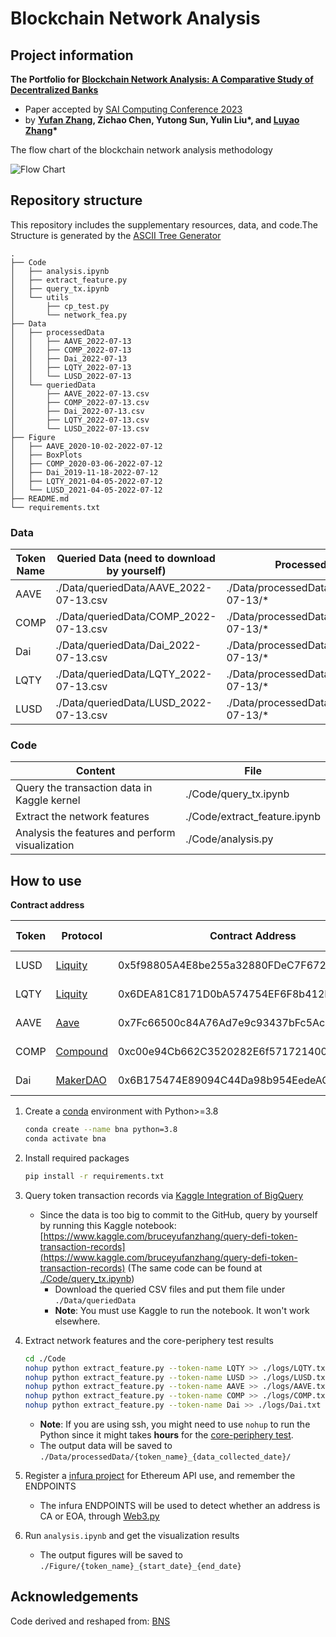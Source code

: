 # Blockchain Network Analysis

## Project information

**The Portfolio for [Blockchain Network Analysis: A Comparative Study of Decentralized Banks](https://arxiv.org/abs/2212.05632)**

- Paper accepted by [SAI Computing Conference 2023](https://saiconference.com/Computing)
- by **[Yufan Zhang](https://yufanz.xyz/), Zichao Chen, Yutong Sun, Yulin Liu\*, and [Luyao Zhang](http://scholars.duke.edu/person/luyao.zhang)\***

The flow chart of the blockchain network analysis methodology

![Flow Chart](https://raw.githubusercontent.com/SciEcon/Blockchain-Network-Analysis/main/flowchart.png)

## Repository structure

This repository includes the supplementary resources, data, and code.The Structure is generated by the [ASCII Tree Generator](https://ascii-tree-generator.com/)

```
.
├── Code
│   ├── analysis.ipynb
│   ├── extract_feature.py
│   ├── query_tx.ipynb
│   └── utils
│       ├── cp_test.py
│       └── network_fea.py
├── Data
│   ├── processedData
│   │   ├── AAVE_2022-07-13
│   │   ├── COMP_2022-07-13
│   │   ├── Dai_2022-07-13
│   │   ├── LQTY_2022-07-13
│   │   └── LUSD_2022-07-13
│   └── queriedData
│       ├── AAVE_2022-07-13.csv
│       ├── COMP_2022-07-13.csv
│       ├── Dai_2022-07-13.csv
│       ├── LQTY_2022-07-13.csv
│       └── LUSD_2022-07-13.csv
├── Figure
│   ├── AAVE_2020-10-02-2022-07-12
│   ├── BoxPlots
│   ├── COMP_2020-03-06-2022-07-12
│   ├── Dai_2019-11-18-2022-07-12
│   ├── LQTY_2021-04-05-2022-07-12
│   └── LUSD_2021-04-05-2022-07-12
├── README.md
└── requirements.txt
```

### Data

| Token Name | Queried Data (need to download by yourself) | Processed Data                         |
|------------|---------------------------------------------|----------------------------------------|
| AAVE       | ./Data/queriedData/AAVE_2022-07-13.csv      | ./Data/processedData/AAVE_2022-07-13/* |
| COMP       | ./Data/queriedData/COMP_2022-07-13.csv      | ./Data/processedData/COMP_2022-07-13/* |
| Dai        | ./Data/queriedData/Dai_2022-07-13.csv       | ./Data/processedData/Dai_2022-07-13/*  |
| LQTY       | ./Data/queriedData/LQTY_2022-07-13.csv      | ./Data/processedData/LQTY_2022-07-13/* |
| LUSD       | ./Data/queriedData/LUSD_2022-07-13.csv      | ./Data/processedData/LUSD_2022-07-13/* |

### Code

| Content                                         | File                         |
|-------------------------------------------------|------------------------------|
| Query the transaction data in Kaggle kernel     | ./Code/query_tx.ipynb        |
| Extract the network features                    | ./Code/extract_feature.ipynb |
| Analysis the features and perform visualization | ./Code/analysis.py           |


## How to use

**Contract address**

| Token | Protocol                              | Contract Address                           | Start Date |
|-------|---------------------------------------|--------------------------------------------|------------|
| LUSD  | [Liquity](https://www.liquity.org/)   | 0x5f98805A4E8be255a32880FDeC7F6728C6568bA0 | 2021-04-05 |
| LQTY  | [Liquity](https://www.liquity.org/)   | 0x6DEA81C8171D0bA574754EF6F8b412F2Ed88c54D | 2021-04-05 |
| AAVE  | [Aave](https://aave.com/)             | 0x7Fc66500c84A76Ad7e9c93437bFc5Ac33E2DDaE9 | 2020-10-02 |
| COMP  | [Compound](https://compound.finance/) | 0xc00e94Cb662C3520282E6f5717214004A7f26888 | 2020-03-04 |
| Dai   | [MakerDAO](https://makerdao.com/)     | 0x6B175474E89094C44Da98b954EedeAC495271d0F | 2019-11-13 |


1. Create a [conda](https://docs.conda.io/en/latest/) environment with Python>=3.8

    ```bash
    conda create --name bna python=3.8
    conda activate bna
    ```

2. Install required packages

    ```bash
    pip install -r requirements.txt
    ```

3. Query token transaction records via [Kaggle Integration of BigQuery](https://www.kaggle.com/datasets/bigquery/ethereum-blockchain)

   - Since the data is too big to commit to the GitHub, query by yourself by running this Kaggle notebook: [https://www.kaggle.com/bruceyufanzhang/query-defi-token-transaction-records](https://www.kaggle.com/bruceyufanzhang/query-defi-token-transaction-records) (The same code can be found at [./Code/query_tx.ipynb](./Code/query_tx.ipynb))
     - Download the queried CSV files and put them file under `./Data/queriedData`
     - **Note**: You must use Kaggle to run the notebook. It won't work elsewhere.
  <!-- - **[Method 2]** Download our queried data from Google Drive: [https://drive.google.com/file/d/1ROOx5Cg3PrFcxG_VgRkcBV-NVwkV81qg/view?usp=share_link](https://drive.google.com/file/d/1ROOx5Cg3PrFcxG_VgRkcBV-NVwkV81qg/view?usp=share_link) -->

4. Extract network features and the core-periphery test results

    ```bash
    cd ./Code
    nohup python extract_feature.py --token-name LQTY >> ./logs/LQTY.txt
    nohup python extract_feature.py --token-name LUSD >> ./logs/LUSD.txt
    nohup python extract_feature.py --token-name AAVE >> ./logs/AAVE.txt
    nohup python extract_feature.py --token-name COMP >> ./logs/COMP.txt
    nohup python extract_feature.py --token-name Dai >> ./logs/Dai.txt
    ```

   - **Note**: If you are using ssh, you might need to use `nohup` to run the Python since it might takes **hours** for the [core-periphery test](https://github.com/skojaku/core-periphery-detection).
   - The output data will be saved to `./Data/processedData/{token_name}_{data_collected_date}/`

5. Register a [infura project](https://infura.io/) for Ethereum API use, and remember the ENDPOINTS

   - The infura ENDPOINTS will be used to detect whether an address is CA or EOA, through [Web3.py](https://web3py.readthedocs.io/en/stable/quickstart.html)
   
6. Run `analysis.ipynb` and get the visualization results
   - The output figures will be saved to `./Figure/{token_name}_{start_date}_{end_date}`

## Acknowledgements

Code derived and reshaped from: [BNS](https://github.com/Blockchain-Network-Studies/BNS)
